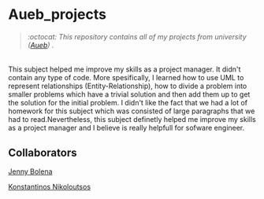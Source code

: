 # Aueb_projects
> ###### :octocat: This repository contains all of my projects from university ([Aueb](https://www.aueb.gr/)) .




This subject helped me improve my skills as a project manager. It didn't contain any type of code.
More spesifically, I learned how to use UML to represent relationships (Entity-Relationship), how to divide a problem into smaller problems which have a trivial solution and then add them up to get the solution for the initial problem.
I didn't like the fact that we had a lot of homework for this subject which was consisted of large paragraphs that we had to read.Nevertheless, this subject definetly helped me improve my skills as a project manager and I believe is really helpfull for sofware engineer.


## Collaborators

[Jenny Bolena](https://github.com/jennybolena)

[Konstantinos Nikoloutsos](https://github.com/Nikoloutsos)
